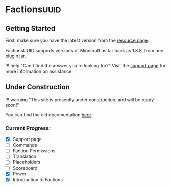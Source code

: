 # Factions<small>UUID</small>

## Getting Started

First, make sure you have the latest version from the [resource page](https://www.spigotmc.org/resources/factionsuuid.1035/).

FactionsUUID supports versions of Minecraft as far back as 1.8.8, from one plugin jar.

!!! help "Can't find the answer you're looking for?"
    Visit the [support page](support.md) for more information on assistance.

## Under Construction

!!! warning "This site is presently under construction, and will be ready soon!"

You can find the old documentation [here](https://github.com/drtshock/Factions/wiki).

### Current Progress:

- [x] Support page
- [ ] Commands
- [ ] Faction Permissions
- [ ] Translation
- [ ] Placeholders
- [ ] Scoreboard
- [x] Power
- [x] Introduction to Factions